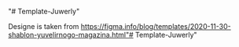 "# Template-Juwerly"


Designe is taken from https://figma.info/blog/templates/2020-11-30-shablon-yuvelirnogo-magazina.html"# Template-Juwerly" 
